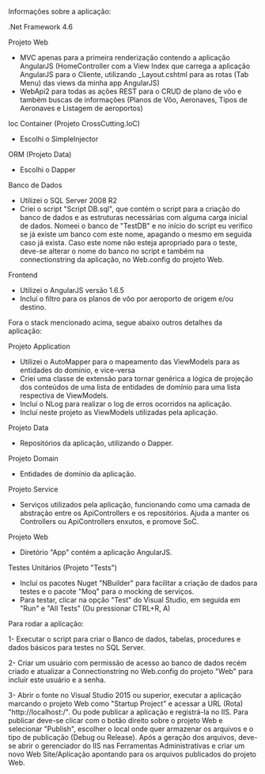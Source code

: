 Informações sobre a aplicação:

.Net Framework 4.6

Projeto Web
- MVC apenas para a primeira renderização contendo a aplicação AngularJS (HomeController com a View Index que carrega a aplicação AngularJS para o Cliente, utilizando _Layout.cshtml para as rotas (Tab Menu) das views da minha app AngularJS)
- WebApi2 para todas as ações REST para o CRUD de plano de vôo e também buscas de informações (Planos de Vôo, Aeronaves, Tipos de Aeronaves e Listagem de aeroportos)

Ioc Container (Projeto CrossCutting.IoC)
- Escolhi o SimpleInjector

ORM (Projeto Data)
- Escolhi o Dapper

Banco de Dados
- Utilizei o SQL Server 2008 R2
- Criei o script "Script DB.sql", que contém o script para a criação do banco de dados e as estruturas necessárias com alguma carga inicial de dados. Nomeei o banco de "TestDB" e no início do script eu verifico se já existe um banco com este nome, apagando o mesmo em seguida caso já exista. Caso este nome não esteja apropriado para o teste, deve-se alterar o nome do banco no script e também na connectionstring da aplicação, no Web.config do projeto Web.

Frontend
- Utilizei o AngularJS versão 1.6.5
- Incluí o filtro para os planos de vôo por aeroporto de origem e/ou destino.

Fora o stack mencionado acima, segue abaixo outros detalhes da aplicação:

Projeto Application
- Utilizei o AutoMapper para o mapeamento das ViewModels para as entidades do domínio, e vice-versa
- Criei uma classe de extensão para tornar genérica a lógica de projeção dos conteúdos de uma lista de entidades de domínio para uma lista respectiva de ViewModels.
- Incluí o NLog para realizar o log de erros ocorridos na aplicação.
- Incluí neste projeto as ViewModels utilizadas pela aplicação.

Projeto Data
-  Repositórios da aplicação, utilizando o Dapper.

Projeto Domain
- Entidades de domínio da aplicação.

Projeto Service
- Serviços utilizados pela aplicação, funcionando como uma camada de abstração entre os ApiControllers e os repositórios. Ajuda a manter os Controllers ou ApiControllers enxutos, e promove SoC.

Projeto Web
- Diretório "App" contém a aplicação AngularJS.

Testes Unitários (Projeto "Tests")
- Incluí os pacotes Nuget "NBuilder" para facilitar a criação de dados para testes e o pacote "Moq" para o mocking de serviços.
- Para testar, clicar na opção "Test" do Visual Studio, em seguida em "Run" e "All Tests" (Ou pressionar CTRL+R, A)


Para rodar a aplicação:

1- Executar o script para criar o Banco de dados, tabelas, procedures e dados básicos para testes no SQL Server.

2- Criar um usuário com permissão de acesso ao banco de dados recém criado e atualizar a Connectionstring no Web.config do projeto "Web" para incluir este usuário e  a senha.

3- Abrir o fonte no Visual Studio 2015 ou superior, executar a aplicação marcando o projeto Web como "Startup Project" e acessar a URL (Rota) "http://localhost:<porta gerada>/".
    Ou pode publicar a aplicação e registrá-la no IIS. Para publicar deve-se clicar com o botão direito sobre o projeto Web e selecionar "Publish", escolher o local onde quer armazenar os arquivos e o tipo de publicação (Debug ou Release). Após a geração dos arquivos, deve-se abrir o gerenciador do IIS nas Ferramentas Administrativas e criar um novo Web Site/Aplicação apontando para os arquivos publicados do projeto Web. 
